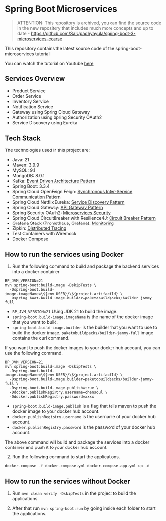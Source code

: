 # Spring Boot Microservices

> ATTENTION: This repository is archived, you can find the source code in the new repository that includes much more
> concepts and up to date - https://github.com/SaiUpadhyayula/spring-boot-3-microservices-course

This repository contains the latest source code of the spring-boot-microservices tutorial

You can watch the tutorial on Youtube [here](https://www.youtube.com/watch?v=mPPhcU7oWDU&t=20634s)

## Services Overview

- Product Service
- Order Service
- Inventory Service
- Notification Service
- Gateway using Spring Cloud Gateway
- Authorization using Spring Security OAuth2
- Service Discovery using Eureka

## Tech Stack

The technologies used in this project are:

- Java: 21
- Maven: 3.9.9
- MySQL: 9.1
- MongoDB: 8.0.1
- Kafka: [Event Driven Architecture Pattern](https://microservices.io/patterns/data/event-driven-architecture.html)
- Spring Boot: 3.3.4
- Spring Cloud OpenFeign
  Feign: [Synchronous Inter-Service Communication Pattern](https://microservices.io/patterns/communication-style/rpi.html)
- Spring Cloud Netflix Eureka: [Service Discovery Pattern](https://microservices.io/patterns/server-side-discovery.html)
- Spring Cloud Gateway: [API Gateway Pattern](https://microservices.io/patterns/apigateway.html)
- Spring Security OAuth2: [Microservices Security](https://microservices.io/patterns/security/access-token.html)
- Spring Cloud CircuitBreaker with
  Resilience4J: [Circuit Breaker Pattern](https://microservices.io/patterns/reliability/circuit-breaker.html)
- Grafana Stack (Prometheus, Grafana): [Monitoring](https://microservices.io/patterns/observability/monitoring.html)
- Zipkin: [Distributed Tracing](https://microservices.io/patterns/observability/distributed-tracing.html)
- Test Containers with Wiremock
- Docker Compose

## How to run the services using Docker

1. Run the following command to build and package the backend services into a docker container

```shell
BP_JVM_VERSION=21
mvn spring-boot:build-image -DskipTests \
  -Dspring-boot.build-image.imageName=\${env.USER}/\${project.artifactId} \
  -Dspring-boot.build-image.builder=paketobuildpacks/builder-jammy-full 
```

- `BP_JVM_VERSION=21` Using JDK 21 to build the image.
- `spring-boot.build-image.imageName` is the name of the docker image that you want to build.
- `spring-boot.build-image.builder` is the builder that you want to use to build the docker image.
  `paketobuildpacks/builder-jammy-full` image contains the curl command.

If you want to push the docker images to your docker hub account, you can use the following command.

```shell
BP_JVM_VERSION=21
mvn spring-boot:build-image -DskipTests \
  -Dspring-boot.build-image.imageName=\${env.USER}/\${project.artifactId} \
  -Dspring-boot.build-image.builder=paketobuildpacks/builder-jammy-full \
  -Dspring-boot.build-image.publish=true \
  -Ddocker.publishRegistry.username=chensoul \
  -Ddocker.publishRegistry.password=xxxx
```

- `spring-boot.build-image.publish` is a flag that tells maven to push the docker image to your docker hub account.
- `docker.publishRegistry.username` is the username of your docker hub account.
- `docker.publishRegistry.password` is the password of your docker hub account.

The above command will build and package the services into a docker container and push it to your docker hub account.

2. Run the following command to start the applications.

```shell
docker-compose -f docker-compose.yml docker-compose-app.yml up -d
```

## How to run the services without Docker

1. Run `mvn clean verify -DskipTests` in the project to build the applications.

2. After that run `mvn spring-boot:run` by going inside each folder to start the applications.
